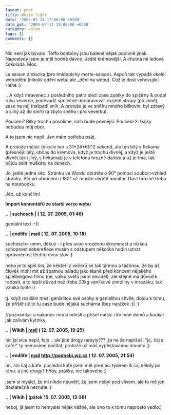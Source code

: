 ```yaml
---
layout: post
title: White light
date: '2005-07-11 17:00:00 +0200'
date_gmt: '2005-07-11 15:00:00 +0200'
category: kolem
tags: []
comments: []
---
```

<p>Nic není jak bývalo. Toffo bonbóny jsou balené nějak podivně jinak. Naposledy jsem je měl
hodně dávno. Ještě krémovější. A chutná mi ledová čokoláda. Moc.</p>
<p>La saison d'okurka (pro hnidopichy morte-saison). Aspoň tak vypadá okolní webodění (nikoliv
odění webu ale _dění na webu). Což je dost vyhovující. Hehe :)</p>
<p>.. A když mravenec z posledního patra slezl zase zpátky do spižírny &amp; podal ruku veverce,
poněvadž společně doopravovali rozjeté stropy (po zimě), zase na něj (na)padl sníh. A protože je ve sněhu
mnoho bílkovin, byl zdravý a silný až do smrti (a zbylo sněhu i pro veverku).</p>
<p>Poučení? Bílky trochu posolíme, sníh bude pevnější. Poučení 2: bajky nebudou můj obor.</p>
<p>A to jsem nic nepil. Jen mám potřebu psát.</p>
<p>A protože měsíc (nikoliv ten s 31*24*60^2 sekund, ale ten bílý s flekama (přesněji: bílý, občas do krémova, když je trochu divněj,
a když je ještě divněj tak i jiný, s flekama)) je v telefonu hrozně daleko a už je tma, tak půjdu zalít muškáty na oknech.</p>
<p>Jo, ještě jedna věc. Stránku ve Wordu obrátíte o 90&deg; pomocí soubor&gt;vzhled stránky. Ale při obrácení o 180&deg; už musíte
obrátit monitor. Dost hrozné třeba na notebooku.</p>
<p>Jóó, už končíím!</p>
<div class="import-komentaru">
<p><strong>Import komentářů ze starší verze webu</strong></p>
<div class="comment">
<p style="font-weight:bold"><span class="compredmet">..</span> | <span class="comname">suchosch</span> |  <a href=""></a> (&nbsp;12.&nbsp;07.&nbsp;2005,&nbsp;01:46)</p>
<p>geniální text :-)) </p>
</div>
<div class="comment">
<p style="font-weight:bold"><span class="compredmet">..</span> | <span class="comname">endlife</span> |  <a href="mailto:jan.martinek@post.cz">mail</a> (&nbsp;12.&nbsp;07.&nbsp;2005,&nbsp;10:18)</p>
<p>suchosch&gt; umm, děkuji - i přes svou vrozenou skromnost a nízkou schopnost sebereflexe musím s odstupem několika hodin uznat oprávněnost těchto dvou slov :) <br>  <br> nebo je to spíš tím, že někteří z večerů se tak táhnou a tááhnou, že by až člověk mohl mít až špatnou náladu jako těsně před koncem nějakého spielbergova filmu (ne, válku světů jsem neviděl), ale stejně má důvod k radosti, a to lepší důvod než třeba 23kg vanilkové zmrzliny v mrazáku, tak vzniká tohle :) <br>  <br> tj. když rozliším mezi genialitou své osoby a genialitou chvíle, dojdu k tomu, že příště už to tu zase bude nějaká suchárna (bez narážek :)) :) <br>  <br> //poznámka: a nakonec mraci odešli a přišel měsíc i ke mně domů a koukal jak zalívám kytinky </p>
</div>
<div class="comment">
<p style="font-weight:bold"><span class="compredmet">..</span> | <span class="comname">Wikih</span> |  <a href="mailto:ondrejmaca@centrum.cz">mail</a> (&nbsp;12.&nbsp;07.&nbsp;2005,&nbsp;19:25)</p>
<p>nic jsi sice nepil, fajn .. ale jiné drogy nebyly??? ;)a ne že napíšeš: &quot;jo, čaj a kafe!&quot; ty nemusíme počítat, protože už máš vypěstovanou imunitu ;) </p>
</div>
<div class="comment">
<p style="font-weight:bold"><span class="compredmet">..</span> | <span class="comname">endlife</span> |  <a href="mailto:jan.martinek@post.cz">mail</a>  <a href="http://jan-martinek.com">http://podnebi.wz.cz</a> (&nbsp;12.&nbsp;07.&nbsp;2005,&nbsp;21:54)</p>
<p>nn, ani čaj a kafe. poslední kafe jsem měl před asi týdnem &amp; čaj někdy po ránu. a jiné drogy? hřiby, prášky, nic takového :)  <br>  <br> jsem si myslel, že mi nikdo neuvěří, že jsem nebyl pod vlivem. ale to mě jen dostatečně neznáte :) </p>
</div>
<div class="comment">
<p style="font-weight:bold"><span class="compredmet">..</span> | <span class="comname">Wikih</span> | (pátek&nbsp;15.&nbsp;07.&nbsp;2005,&nbsp;12:38)</p>
<p>neboj, já jsem to nemyslel nějak vážně, ale ono to k tomu naprosto vedlo:) </p>
</div>
</div>
